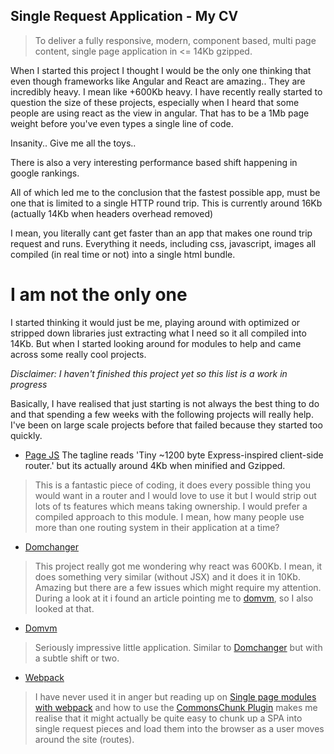 ## Single Request Application - My CV

>   To deliver a fully responsive, modern, component based, multi page content, single page application in <= 14Kb gzipped.

When I started this project I thought I would be the only one thinking that even though frameworks like Angular and React are amazing.. They are incredibly heavy. I mean like +600Kb heavy. I have recently really started to question the size of these projects, especially when I heard that some people are using react as the view in angular. That has to be a 1Mb page weight before you've even types a single line of code.

Insanity.. Give me all the toys.. 

There is also a very interesting performance based shift happening in google rankings. 

All of which led me to the conclusion that the fastest possible app, must be one that is limited to a single HTTP round trip. This is currently around 16Kb (actually 14Kb when headers overhead removed)
 
I mean, you literally cant get faster than an app that makes one round trip request and runs. Everything it needs, including css, javascript, images all compiled (in real time or not) into a single html bundle.

# I am not the only one
I started thinking it would just be me, playing around with optimized or stripped down libraries just extracting what I need so it all compiled into 14Kb. But when I started looking around for modules to help and came across some really cool projects. 

_Disclaimer: I haven't finished this project yet so this list is a work in progress_


Basically, I have realised that just starting is not always the best thing to do and that spending a few weeks with the following projects will really help. I've been on large scale projects before that failed because they started too quickly.  

- [Page JS](https://visionmedia.github.io/page.js/) The tagline reads 'Tiny ~1200 byte Express-inspired client-side router.' but its actually around 4Kb when minified and Gzipped. 
> This is a fantastic piece of coding, it does every possible thing you would want in a router and I would love to use it but I would strip out lots of ts features which means taking ownership. I would prefer a compiled approach to this module. I mean, how many people use more than one routing system in their application at a time?

- [Domchanger](https://github.com/creationix/domchanger)
> This project really got me wondering why react was 600Kb. I mean, it does something very similar (without JSX) and it does it in 10Kb. Amazing but there are a few issues which might require my attention. During a look at it i found an article pointing me to [domvm](https://github.com/leeoniya/domvm), so I also looked at that.

- [Domvm](https://github.com/leeoniya/domvm)
> Seriously impressive little application. Similar to [Domchanger](https://github.com/creationix/domchanger) but with a subtle shift or two.


- [Webpack](https://webpack.github.io/)
> I have never used it in anger but reading up on [Single page modules with webpack](http://dontkry.com/posts/code/single-page-modules-with-webpack.html) and how to use the [CommonsChunk Plugin](http://jonathancreamer.com/advanced-webpack-part-1-the-commonschunk-plugin/) makes me realise that it might actually be quite easy to chunk up a SPA into single request pieces and load them into the browser as a user moves around the site (routes).



